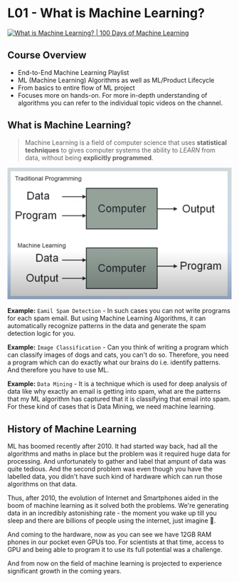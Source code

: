 # L01 - What is Machine Learning?

<p class="youtube-video">
	<a href="https://www.youtube.com/watch?v=ZftI2fEz0Fw" target="_blank">
		<img class="w-100" src="https://img.youtube.com/vi/ZftI2fEz0Fw/sddefault.jpg"
			alt="What is Machine Learning? | 100 Days of Machine Learning">
	</a>
</p>

## Course Overview

-   End-to-End Machine Learning Playlist
-   ML (Machine Learning) Algorithms as well as ML/Product Lifecycle
-   From basics to entire flow of ML project
-   Focuses more on hands-on. For more in-depth understanding of algorithms you can refer to the individual topic videos on the channel.

## What is Machine Learning?

> Machine Learning is a field of computer science that uses **statistical techniques** to gives computer systems the ability to _LEARN_ from data, without being **explicitly programmed**.

![L01_01.png](imgs/L01_01.png)

**Example:** `Eamil Spam Detection` - In such cases you can not write programs for each spam email. But using Machine Learning Algorithms, it can automatically recognize patterns in the data and generate the spam detection logic for you.

**Example:** `Image Classification` - Can you think of writing a program which can classify images of dogs and cats, you can't do so. Therefore, you need a program which can do exactly what our brains do i.e. identify patterns. And therefore you have to use ML.

**Example:** `Data Mining` - It is a technique which is used for deep analysis of data like why exactly an email is getting into spam, what are the patterns that my ML algorithm has captured that it is classifying that email into spam. For these kind of cases that is Data Mining, we need machine learning.

## History of Machine Learning

ML has boomed recently after 2010. It had started way back, had all the algorithms and maths in place but the problem was it required huge data for processing. And unfortunately to gather and label that ampunt of data was quite tedious. And the second problem was even though you have the labelled data, you didn't have such kind of hardware which can run those algorithms on that data.

Thus, after 2010, the evolution of Internet and Smartphones aided in the boom of machine learning as it solved both the problems. We're generating data in an incredibly astonishing rate - the moment you wake up till you sleep and there are billions of people using the internet, just imagine 🤯.

And coming to the hardware, now as you can see we have 12GB RAM phones in our pocket even GPUs too. For scientists at that time, access to GPU and being able to program it to use its full potential was a challenge.

And from now on the field of machine learning is projected to experience significant growth in the coming years.
